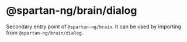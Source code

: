 # @spartan-ng/brain/dialog

Secondary entry point of `@spartan-ng/brain`. It can be used by importing from `@spartan-ng/brain/dialog`.
